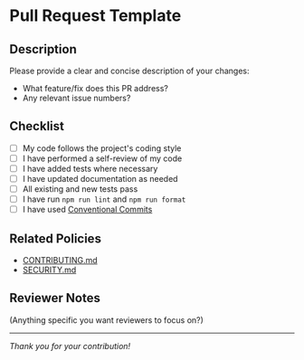 # Pull Request Template

## Description

Please provide a clear and concise description of your changes:

- What feature/fix does this PR address?
- Any relevant issue numbers?

## Checklist

- [ ] My code follows the project's coding style
- [ ] I have performed a self-review of my code
- [ ] I have added tests where necessary
- [ ] I have updated documentation as needed
- [ ] All existing and new tests pass
- [ ] I have run `npm run lint` and `npm run format`
- [ ] I have used [Conventional Commits](https://www.conventionalcommits.org/)

## Related Policies

- [CONTRIBUTING.md](../CONTRIBUTING.md)
- [SECURITY.md](../SECURITY.md)

## Reviewer Notes

(Anything specific you want reviewers to focus on?)

---

_Thank you for your contribution!_
